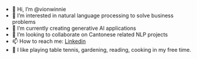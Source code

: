 - 👋 Hi, I’m @vionwinnie
- 👀 I’m interested in natural language processing to solve business problems
- 🌱 I’m currently creating generative AI applications
- 💞️ I’m looking to collaborate on Cantonese related NLP projects
- 📫 How to reach me: [Linkedin](https://www.linkedin.com/in/winnieyeung)
- 🏓 I like playing table tennis, gardening, reading, cooking in my free time.

<!---
vionwinnie/vionwinnie is a ✨ special ✨ repository because its `README.md` (this file) appears on your GitHub profile.
You can click the Preview link to take a look at your changes.
--->

